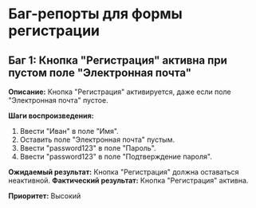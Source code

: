 # Баг-репорты для формы регистрации

## Баг 1: Кнопка "Регистрация" активна при пустом поле "Электронная почта"

**Описание:** Кнопка "Регистрация" активируется, даже если поле "Электронная почта" пустое.

**Шаги воспроизведения:**
1. Ввести "Иван" в поле "Имя".
2. Оставить поле "Электронная почта" пустым.
3. Ввести "password123" в поле "Пароль".
4. Ввести "password123" в поле "Подтверждение пароля".

**Ожидаемый результат:** Кнопка "Регистрация" должна оставаться неактивной.
**Фактический результат:** Кнопка "Регистрация" активна.

**Приоритет:** Высокий
